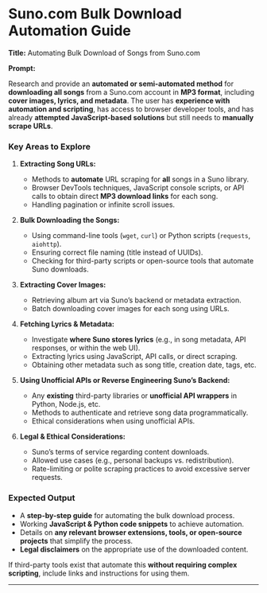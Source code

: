 # Suno.com Bulk Download Automation Guide

**Title:** Automating Bulk Download of Songs from Suno.com

**Prompt:**

Research and provide an **automated or semi-automated method** for **downloading all songs** from a Suno.com account in **MP3 format**, including **cover images, lyrics, and metadata**. The user has **experience with automation and scripting**, has access to browser developer tools, and has already **attempted JavaScript-based solutions** but still needs to **manually scrape URLs**.

### Key Areas to Explore

1. **Extracting Song URLs:**
   - Methods to **automate** URL scraping for **all** songs in a Suno library.
   - Browser DevTools techniques, JavaScript console scripts, or API calls to obtain direct **MP3 download links** for each song.
   - Handling pagination or infinite scroll issues.

2. **Bulk Downloading the Songs:**
   - Using command-line tools (`wget`, `curl`) or Python scripts (`requests`, `aiohttp`).
   - Ensuring correct file naming (title instead of UUIDs).
   - Checking for third-party scripts or open-source tools that automate Suno downloads.

3. **Extracting Cover Images:**
   - Retrieving album art via Suno’s backend or metadata extraction.
   - Batch downloading cover images for each song using URLs.

4. **Fetching Lyrics & Metadata:**
   - Investigate **where Suno stores lyrics** (e.g., in song metadata, API responses, or within the web UI).
   - Extracting lyrics using JavaScript, API calls, or direct scraping.
   - Obtaining other metadata such as song title, creation date, tags, etc.

5. **Using Unofficial APIs or Reverse Engineering Suno’s Backend:**
   - Any **existing** third-party libraries or **unofficial API wrappers** in Python, Node.js, etc.
   - Methods to authenticate and retrieve song data programmatically.
   - Ethical considerations when using unofficial APIs.

6. **Legal & Ethical Considerations:**
   - Suno’s terms of service regarding content downloads.
   - Allowed use cases (e.g., personal backups vs. redistribution).
   - Rate-limiting or polite scraping practices to avoid excessive server requests.

### Expected Output

- A **step-by-step guide** for automating the bulk download process.
- Working **JavaScript & Python code snippets** to achieve automation.
- Details on **any relevant browser extensions, tools, or open-source projects** that simplify the process.
- **Legal disclaimers** on the appropriate use of the downloaded content.

If third-party tools exist that automate this **without requiring complex scripting**, include links and instructions for using them.

---
